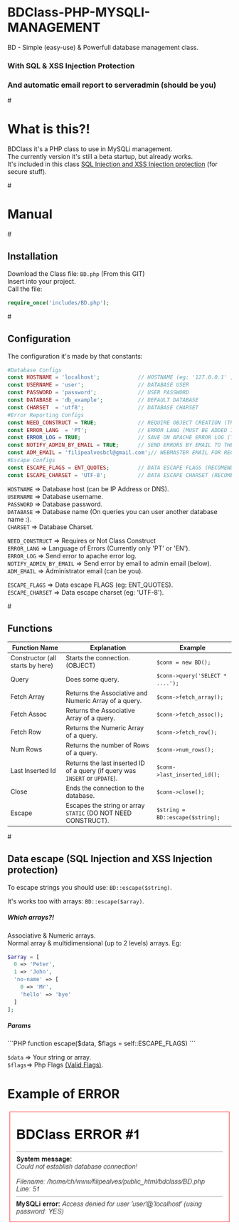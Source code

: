 # BDClass-PHP-MYSQLI-MANAGEMENT
BD - Simple (easy-use) &amp; Powerfull database management class.


<h3>With SQL & XSS Injection Protection</h3>
<h3>And automatic email report to serveradmin (should be you)</h3>

#<h1>What is this?!</h1>

BDClass it's a PHP class to use in MySQLi management.<br/>
The currently version it's still a beta startup, but already works.<br/>
It's included in this class [SQL Injection and XSS Injection protection](https://github.com/filipealvesbcl/BDClass-PHP-MYSQLI-MANAGEMENT/blob/master/README.md#data-escape-sql-injection-and-xss-injection-protection) (for secure stuff).<br/>

#<h1>Manual</h1>
#<h2>Installation</h2>
Download the Class file: `BD.php` (From this GIT)<br/>
Insert into your project.<br/>
Call the file:
```PHP
require_once('includes/BD.php');
```
#<h2>Configuration</h2>
The configuration it's made by that constants:

```PHP
#Database Configs
const HOSTNAME = 'localhost';            // HOSTNAME (eg: '127.0.0.1' , 'filipealves.net')
const USERNAME = 'user';                 // DATABASE USER
const PASSWORD = 'password';             // USER PASSWORD
const DATABASE = 'db_example';           // DEFAULT DATABASE
const CHARSET  = 'utf8';                 // DATABASE CHARSET
#Error Reporting Configs
const NEED_CONSTRUCT = TRUE;             // REQUIRE OBJECT CREATION (TRUE or FALSE)
const ERROR_LANG  = 'PT';                // ERROR LANG (MUST BE ADDED IF NOT 'PT' OR 'EN')
const ERROR_LOG = TRUE;                  // SAVE ON APACHE ERROR LOG (TRUE or FALSE)
const NOTIFY_ADMIN_BY_EMAIL = TRUE;      // SEND ERRORS BY EMAIL TO THE WEBMASTER, 'ADM_EMAIL' MUST BE CONFIGURED FOR TRUE (TRUE or FALSE)
const ADM_EMAIL = 'filipealvesbcl@gmail.com';// WEBMASTER EMAIL FOR RECEIVE THE ERRORS
#Escape Configs
const ESCAPE_FLAGS = ENT_QUOTES;         // DATA ESCAPE FLAGS (RECOMENDED: ENT_QUOTES)
const ESCAPE_CHARSET = 'UTF-8';          // DATA ESCAPE CHARSET (RECOMENDED: SAME OF CHARSET ABOVE)
```

`HOSTNAME` => Database host (can be IP Address or DNS).<br/>
`USERNAME` => Database username.<br/>
`PASSWORD` => Database password.<br/>
`DATABASE` => Database name (On queries you can user another database name :).<br/>
`CHARSET`  => Database Charset.<br/>

`NEED_CONSTRUCT`         => Requires or Not Class Construct<br/>
`ERROR_LANG`             => Language of Errors (Currently only 'PT' or 'EN').<br/>
`ERROR_LOG`              => Send error to apache error log.<br/>
`NOTIFY_ADMIN_BY_EMAIL`  => Send error by email to admin email (below).<br/>
`ADM_EMAIL`              => Administrator email (can be you).<br/>

`ESCAPE_FLAGS`    => Data escape FLAGS (eg: ENT_QUOTES).<br/>
`ESCAPE_CHARSET`  => Data escape charset (eg: 'UTF-8').<br/>

#<h2>Functions</h2>

| Function Name                                   | Explanation                     | Example                     |
| ----------------------------------------------- | --------------------            | ---------------------------- |
| Constructor (all starts by here)                | Starts the connection. (OBJECT)          | ` $conn = new BD(); ` |
| Query                                           | Does some query.                | ` $conn->query('SELECT * ....'); ` |
| Fetch Array                                     | Returns the Associative and Numeric Array of a query. | ` $conn->fetch_array(); ` |
| Fetch Assoc                                     | Returns the Associative Array of a query. | ` $conn->fetch_assoc(); ` |
| Fetch Row | Returns the Numeric Array of a query. | ` $conn->fetch_row(); ` |
| Num Rows | Returns the number of Rows of a query. | ` $conn->num_rows(); ` |
| Last Inserted Id | Returns the last inserted ID of a query (if query was `INSERT` or `UPDATE`). | ` $conn->last_inserted_id(); ` |
| Close | Ends the connection to the database. | ` $conn->close(); ` |
| Escape | Escapes the string or array `STATIC` (DO NOT NEED CONSTRUCT). | ` $string = BD::escape($string); ` |
#<h2>Data escape (SQL Injection and XSS Injection protection)</h2>
To escape strings you should use: `BD::escape($string)`.

It's works too with arrays: `BD::escape($array)`.
<h5>Which arrays?!</h5>
Associative & Numeric arrays.<br/>
Normal array & multidimensional (up to 2 levels) arrays.
Eg:

```PHP
$array = [
  0 => 'Peter',
  1 => 'John',
  'no-name' => [
    0 => 'Mr',
    'hello' => 'bye'
  ]
];
```

<h5>Params</h5>
```PHP
function escape($data, $flags = self::ESCAPE_FLAGS)
```

`$data` => Your string or array.<br/>
`$flags`=> Php Flags [(Valid Flags)](http://php.net/manual/en/function.htmlspecialchars.php).


<h1>Example of ERROR</h1>
<img src="https://github.com/filipealvesbcl/BDClass-PHP-MYSQLI-MANAGEMENT/blob/master/BDClass_error_example.png?raw=true">
